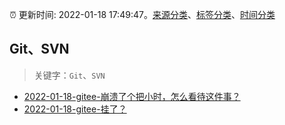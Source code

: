 :alarm_clock: 更新时间: 2022-01-18 17:49:47。[来源分类](../README.md)、[标签分类](../TAGS.md)、[时间分类](../TIMELINE.md)

## Git、SVN


> 关键字：`Git`、`SVN`



- [2022-01-18-gitee-崩溃了个把小时，怎么看待这件事？](https://www.v2ex.com/t/829083) 
- [2022-01-18-gitee-挂了？](https://www.v2ex.com/t/829080) 
